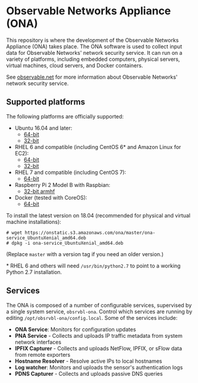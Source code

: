# Observable Networks Appliance (ONA) #

This repository is where the development of the Observable Networks Appliance (ONA) takes place. The ONA software is used to collect input data for Observable Networks' network security service. It can run on a variety of platforms, including embedded computers, physical servers, virtual machines, cloud servers, and Docker containers.

See [observable.net](https://observable.net) for more information about Observable Networks' network security service.

## Supported platforms

The following platforms are officially supported:

* Ubuntu 16.04 and later:
    * [64-bit](https://onstatic.s3.amazonaws.com/ona/master/ona-service_UbuntuXenial_amd64.deb)
    * [32-bit](https://onstatic.s3.amazonaws.com/ona/master/ona-service_UbuntuXenial_i386.deb)
* RHEL 6 and compatible (including CentOS 6* and Amazon Linux for EC2):
    * [64-bit](https://onstatic.s3.amazonaws.com/ona/master/ona-service_RHEL_6_x86_64.rpm)
    * [32-bit](https://onstatic.s3.amazonaws.com/ona/master/ona-service_RHEL_6_i386.rpm)
* RHEL 7 and compatible (including CentOS 7):
    * [64-bit](https://onstatic.s3.amazonaws.com/ona/master/ona-service_RHEL_7_x86_64.rpm)
* Raspberry Pi 2 Model B with Raspbian:
    * [32-bit armhf](https://onstatic.s3.amazonaws.com/ona/master/ona-service_RaspbianJessie_armhf.deb)
* Docker (tested with CoreOS):
    * [64-bit](https://github.com/obsrvbl/ona/blob/master/images/docker/Dockerfile)

To install the latest version on 18.04 (recommended for physical and virtual machine installations):

```
# wget https://onstatic.s3.amazonaws.com/ona/master/ona-service_UbuntuXenial_amd64.deb
# dpkg -i ona-service_UbuntuXenial_amd64.deb
```

(Replace `master` with a version tag if you need an older version.)

\* RHEL 6 and others will need `/usr/bin/python2.7` to point to a working Python 2.7 installation.

## Services

The ONA is composed of a number of configurable services, supervised by a single system service, `obsrvbl-ona`.
Control which services are running by editing `/opt/obsrvbl-ona/config.local`.
Some of the services include:

* __ONA Service__: Monitors for configuration updates
* __PNA Service__ - Collects and uploads IP traffic metadata from system network interfaces
* __IPFIX Capturer__ - Collects and uploads NetFlow, IPFIX, or sFlow data from remote exporters
* __Hostname Resolver__ - Resolve active IPs to local hostnames
* __Log watcher__: Monitors and uploads the sensor's authentication logs
* __PDNS Capturer__ - Collects and uploads passive DNS queries
